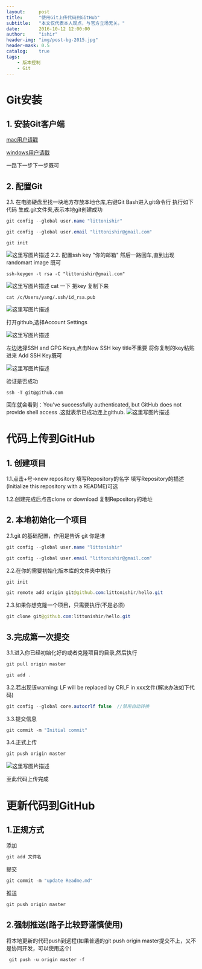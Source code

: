 ```yaml
---
layout:     post
title:      "使用Git上传代码到GitHub"
subtitle:   "本文仅代表本人观点，与官方立场无关。"
date:       2016-10-12 12:00:00
author:     "ishir"
header-img: "img/post-bg-2015.jpg"
header-mask: 0.5
catalog:    true
tags:
    - 版本控制
    - Git
---
```


# Git安装

## 1. 安装Git客户端

[mac用户请戳](http://code.google.com/p/tortoisegit)

[windows用户请戳](http://msysgit.github.com/)

一路下一步下一步既可

## 2. 配置Git

2.1. 在电脑硬盘里找一块地方存放本地仓库,右键Git Bash进入git命令行
执行如下代码 生成.git文件夹,表示本地git创建成功
```java
git config --global user.name "littonishir"
```
```java
git config --global user.email "littonishir@gmail.com"
```
```git
git init
```
![这里写图片描述](http://upload-images.jianshu.io/upload_images/1074123-30d08f8de3f3b8a7?imageMogr2/auto-orient/strip%7CimageView2/2/w/1240)
2.2. 配置ssh key
"你的邮箱" 然后一路回车,直到出现randomart image 既可
```git
ssh-keygen -t rsa -C "littonishir@gmail.com"
```
![这里写图片描述](http://upload-images.jianshu.io/upload_images/1074123-d08e12b84430816f?imageMogr2/auto-orient/strip%7CimageView2/2/w/1240)
cat 一下  把key 复制下来
```git
cat /c/Users/yang/.ssh/id_rsa.pub
```
![这里写图片描述](http://upload-images.jianshu.io/upload_images/1074123-cf5e6f791b528825?imageMogr2/auto-orient/strip%7CimageView2/2/w/1240)

打开github,选择Account Settings

![这里写图片描述](http://upload-images.jianshu.io/upload_images/1074123-b34f5e5518bb0a49?imageMogr2/auto-orient/strip%7CimageView2/2/w/1240)

左边选择SSH and GPG Keys,点击New SSH key title不重要 将你复制的key粘贴进来 Add SSH Key既可

![这里写图片描述](http://upload-images.jianshu.io/upload_images/1074123-e70dbb41f26e5a97?imageMogr2/auto-orient/strip%7CimageView2/2/w/1240)

验证是否成功
```git
ssh -T git@github.com
```
回车就会看到：You’ve successfully authenticated, but GitHub does not provide shell access .这就表示已成功连上github.
![这里写图片描述](http://upload-images.jianshu.io/upload_images/1074123-b34f448a955a196e?imageMogr2/auto-orient/strip%7CimageView2/2/w/1240)

# 代码上传到GitHub

## 1. 创建项目

1.1.点击+号->new repository 填写Repository的名字 填写Repository的描述 (Initialize this repository with a README)可选

1.2.创建完成后点击clone or download 复制Repository的地址

## 2. 本地初始化一个项目
2.1.git 的基础配置，作用是告诉 git 你是谁

```java
git config --global user.name "littonishir"
```

```java
git config --global user.email "littonishir@gmail.com"
```
2.2.在你的需要初始化版本库的文件夹中执行

```java
git init
```

```java
git remote add origin git@github.com:littonishir/hello.git
```
2.3.如果你想克隆一个项目，只需要执行(不是必须)

```java
git clone git@github.com:littonishir/hello.git
```
## 3.完成第一次提交
3.1.进入你已经初始化好的或者克隆项目的目录,然后执行

```java
git pull origin master
```

```java
git add .
```
3.2.若出现该warning: LF will be replaced by CRLF in xxx文件(解决办法如下代码)

```java
git config --global core.autocrlf false  //禁用自动转换
```
3.3.提交信息

```java
git commit -m "Initial commit"
```
3.4.正式上传

```java
git push origin master
```
![这里写图片描述](http://upload-images.jianshu.io/upload_images/1074123-e739b022a292bd2c?imageMogr2/auto-orient/strip%7CimageView2/2/w/1240)

至此代码上传完成

# 更新代码到GitHub

## 1.正规方式
添加

```java
git add 文件名
```
提交
```java
git commit -m "update Readme.md"
```
推送
```java
git push origin master
```

## 2.强制推送(路子比较野谨慎使用)
将本地更新的代码push到远程(如果普通的git push origin master提交不上，又不是协同开发，可以使用这个)
```java
 git push -u origin master -f
```
